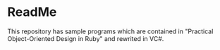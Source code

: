# ReadMe
This repository has sample programs which are contained in "Practical Object-Oriented Design in Ruby" and rewrited in VC#.
